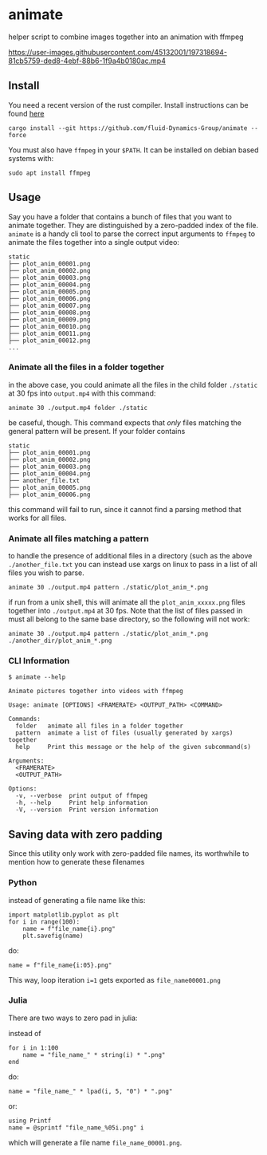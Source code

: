# animate

helper script to combine images together into an animation with ffmpeg

https://user-images.githubusercontent.com/45132001/197318694-81cb5759-ded8-4ebf-88b6-1f9a4b0180ac.mp4

## Install

You need a recent version of the rust compiler. Install instructions 
can be found [here](https://www.rust-lang.org/tools/install)

```
cargo install --git https://github.com/fluid-Dynamics-Group/animate --force
```

You must also have `ffmpeg` in your `$PATH`. It can be installed on debian based
systems with:

```
sudo apt install ffmpeg
```

## Usage

Say you have a folder that contains a bunch of files that you want to animate together.
They are distinguished by a zero-padded index of the file. `animate` is a handy
cli tool to parse the correct input arguments to `ffmpeg` to animate the files together
into a single output video:

```
static
├── plot_anim_00001.png
├── plot_anim_00002.png
├── plot_anim_00003.png
├── plot_anim_00004.png
├── plot_anim_00005.png
├── plot_anim_00006.png
├── plot_anim_00007.png
├── plot_anim_00008.png
├── plot_anim_00009.png
├── plot_anim_00010.png
├── plot_anim_00011.png
├── plot_anim_00012.png
...
```

### Animate all the files in a folder together

in the above case, you could animate all the files in the child folder `./static` 
at 30 fps into `output.mp4` with this command:

```
animate 30 ./output.mp4 folder ./static
```

be caseful, though. This command expects that *only* files matching the general pattern
will be present. If your folder contains

```
static
├── plot_anim_00001.png
├── plot_anim_00002.png
├── plot_anim_00003.png
├── plot_anim_00004.png
├── another_file.txt
├── plot_anim_00005.png
├── plot_anim_00006.png
```

this command will fail to run, since it cannot find a parsing method that works for all files.


### Animate all files matching a pattern 

to handle the presence of additional files in a directory (such as the above `./another_file.txt` you
can instead use xargs on linux to pass in a list of all files you wish to parse.

```
animate 30 ./output.mp4 pattern ./static/plot_anim_*.png
```

if run from a unix shell, this will animate all the `plot_anim_xxxxx.png` files together
into `./output.mp4` at 30 fps. Note that the list of files passed in must all belong to the 
same base directory, so the following will not work:

```
animate 30 ./output.mp4 pattern ./static/plot_anim_*.png ./another_dir/plot_anim_*.png
```

### CLI Information

```
$ animate --help
```

```
Animate pictures together into videos with ffmpeg

Usage: animate [OPTIONS] <FRAMERATE> <OUTPUT_PATH> <COMMAND>

Commands:
  folder   animate all files in a folder together
  pattern  animate a list of files (usually generated by xargs) together
  help     Print this message or the help of the given subcommand(s)

Arguments:
  <FRAMERATE>
  <OUTPUT_PATH>

Options:
  -v, --verbose  print output of ffmpeg
  -h, --help     Print help information
  -V, --version  Print version information
```


## Saving data with zero padding

Since this utility only work with zero-padded file names, its worthwhile
to mention how to generate these filenames


### Python

instead of generating a file name like this:

```
import matplotlib.pyplot as plt
for i in range(100):
	name = f"file_name{i}.png"
	plt.savefig(name)
```

do:

```
name = f"file_name{i:05}.png"
```

This way, loop iteration `i=1` gets exported as `file_name00001.png`

### Julia

There are two ways to zero pad in julia:

instead of 
```
for i in 1:100
	name = "file_name_" * string(i) * ".png"
end
```

do:

```
name = "file_name_" * lpad(i, 5, "0") * ".png"
```

or:

```
using Printf
name = @sprintf "file_name_%05i.png" i
```

which will generate a file name `file_name_00001.png`.
